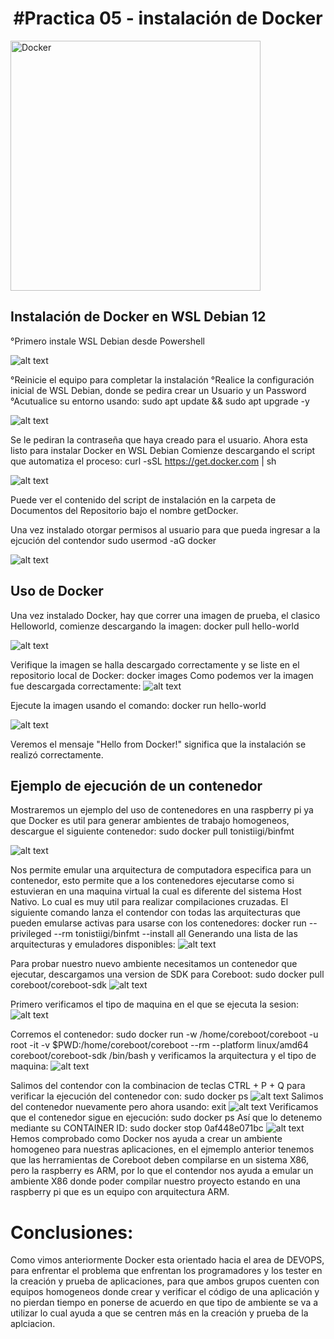 
<h1 align="center">#Practica 05 - instalación de Docker</h1>
<img src="imagenes/Docker.png" alt="Docker" width="400">

## Instalación de Docker en WSL Debian 12
°Primero instale WSL Debian desde Powershell

![alt text](./imagenes/Docker02.png)

°Reinicie el equipo para completar la instalación
°Realice la configuración inicial de WSL Debian, donde se pedira crear un Usuario y un Password
°Acutualice su entorno usando:
    sudo apt update && sudo apt upgrade -y

![alt text](./imagenes/Docker03.png)

Se le pediran la contraseña que haya creado para el usuario.
Ahora esta listo para instalar Docker en WSL Debian
Comienze descargando el script que automatiza el proceso:
    curl -sSL https://get.docker.com | sh

![alt text](./imagenes/Docker04.jpg)

Puede ver el contenido del script de instalación en la carpeta de Documentos del Repositorio bajo el nombre getDocker.

Una vez instalado otorgar permisos al usuario para que pueda ingresar a la ejcución del contendor
     sudo usermod -aG docker <ususario>

![alt text](./imagenes/Docker05.jpg)

## Uso de Docker
 Una vez instalado Docker, hay que correr una imagen de prueba, el clasico Helloworld, comienze descargando la imagen:
    docker pull hello-world

![alt text](./imagenes/Docker06.jpg)

Verifique la imagen se halla descargado correctamente y se liste en el repositorio local de Docker:
    docker images
Como podemos ver la imagen fue descargada correctamente:
![alt text](./imagenes/Docker07.jpg)

Ejecute la imagen usando el comando:
    docker run hello-world

![alt text](./imagenes/Docker09.jpg)

Veremos el mensaje "Hello from Docker!" significa que la instalación se realizó correctamente.

## Ejemplo de ejecución de un contenedor
Mostraremos un ejemplo del uso de contenedores en una raspberry pi ya que Docker es util para generar ambientes de trabajo homogeneos, descargue el siguiente contenedor:
    sudo docker pull tonistiigi/binfmt

![alt text](./imagenes/Docker10.jpg)

Nos permite emular una arquitectura de computadora especifica para un contenedor, esto permite que a los contenedores ejecutarse como si estuvieran en una maquina virtual la cual es diferente del sistema Host Nativo. Lo cual es muy util para realizar compilaciones cruzadas.
El siguiente comando lanza el contendor con todas las arquitecturas que pueden emularse activas para usarse con los contenedores:
    docker run --privileged --rm tonistiigi/binfmt --install all
Generando una lista de las arquitecturas y emuladores disponibles:
![alt text](./imagenes/Docker11.jpg)

Para probar nuestro nuevo ambiente necesitamos un contenedor que ejecutar, descargamos una version de SDK para Coreboot:
     sudo docker pull coreboot/coreboot-sdk
![alt text](./imagenes/Docker12.jpg)

Primero verificamos el tipo de maquina en el que se ejecuta la sesion:
![alt text](./imagenes/Docker13.jpg)

Corremos el contenedor:
    sudo docker run -w /home/coreboot/coreboot -u root -it -v $PWD:/home/coreboot/coreboot --rm --platform linux/amd64 coreboot/coreboot-sdk /bin/bash
y verificamos la arquitectura y el tipo de maquina:
![alt text](./imagenes/Docker14.jpg)

Salimos del contendor con la combinacion de teclas CTRL + P + Q para verificar la ejecución del contenedor con:
    sudo docker ps
![alt text](./imagenes/Docker15.jpg) 
Salimos del contenedor nuevamente pero ahora usando:
    exit
![alt text](./imagenes/Docker16.jpg)
Verificamos que el contenedor sigue en ejecución:
    sudo docker ps
Así que lo detenemo mediante su CONTAINER ID:
    sudo docker stop 0af448e071bc
![alt text](./imagenes/Docker17.jpg)
Hemos comprobado como Docker nos ayuda a crear un ambiente homogeneo para nuestras aplicaciones, en el ejmemplo anterior tenemos que las herramientas de Coreboot deben compilarse en un sistema X86, pero la raspberry es ARM, por lo que el contendor nos ayuda a emular un ambiente X86 donde poder compilar nuestro proyecto estando en una raspberry pi que es un equipo con arquitectura ARM.

# Conclusiones:

Como vimos anteriormente Docker esta orientado hacia el area de DEVOPS, para enfrentar el problema que enfrentan los programadores y los tester en la creación y prueba de aplicaciones, para que ambos grupos cuenten con equipos homogeneos donde crear y verificar el código de una aplicación y no pierdan tiempo en ponerse de acuerdo en que tipo de ambiente se va a utilizar lo cual ayuda a que se centren más en la creación y prueba de la aplciacion.